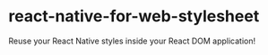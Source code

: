 # react-native-for-web-stylesheet
Reuse your React Native styles inside your React DOM application!
